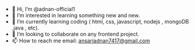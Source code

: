 - 👋 Hi, I’m @adnan-official1
- 👀 I’m interested in learning something new and new.
- 🌱 I’m currently learning coding ( html, css, javascript, nodejs , mongoDB ,java , etc).
- 💞️ I’m looking to collaborate on any frontend project.
- 📫 How to reach me email: ansariadnan7417@gmail.com


<!---
adnan-official1/adnan-official1 is a ✨ special ✨ repository because its `README.md` (this file) appears on your GitHub profile.
You can click the Preview link to take a look at your changes.
--->
